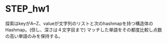 # STEP_hw1
探索はkeyがA~Z、valueが文字列のリストと次のhashmapを持つ構造体のHashmap。(但し、深さは４文字目まで)
マッチした単語をその都度比較し点数の高い単語のみを保持する。

